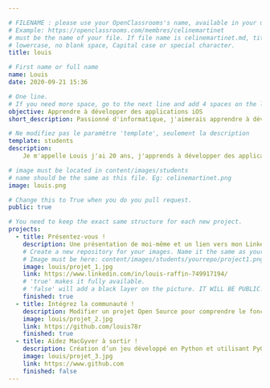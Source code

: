 ```yaml
---

# FILENAME : please use your OpenClassrooms's name, available in your url.
# Example: https://openclassrooms.com/membres/celinemartinet
# must be the name of your file. If file name is celinemartinet.md, title is celinemartinet.
# lowercase, no blank space, Capital case or special character.
title: louis

# First name or full name
name: Louis
date: 2020-09-21 15:36

# One line.
# If you need more space, go to the next line and add 4 spaces on the left, as in 'description'.
objective: Apprendre à développer des applications iOS
short_description: Passionné d'informatique, j'aimerais apprendre à développer des applications mobiles sur iOS

# Ne modifiez pas le paramètre 'template', seulement la description
template: students
description:
	Je m'appelle Louis j'ai 20 ans, j'apprends à développer des applications sur iOS avec OpenClassrooms

# image must be located in content/images/students
# name should be the same as this file. Eg: celinemartinet.png
image: louis.png

# Change this to True when you do you pull request.
public: true

# You need to keep the exact same structure for each new project.
projects:
  - title: Présentez-vous !
    description: Une présentation de moi-même et un lien vers mon LinkedIn.
    # Create a new repository for your images. Name it the same as your nickname and profile picture.
    # Image must be here: content/images/students/yourrepo/project1.png
    image: louis/projet_1.jpg
    link: https://www.linkedin.com/in/louis-raffin-749917194/
    # 'true' makes it fully available.
    # 'false' will add a black layer on the picture. IT WILL BE PUBLIC!
    finished: true
  - title: Intégrez la communauté !
    description: Modifier un projet Open Source pour comprendre le fonctionnement de Git, de Github et des pull requests. 
    image: louis/projet_2.jpg
    link: https://github.com/louis78r
    finished: true
  - title: Aidez MacGyver à sortir !
    description: Création d’un jeu développé en Python et utilisant PyGame.
    image: louis/projet_3.jpg
    link: https://www.github.com
    finished: false
---
```

